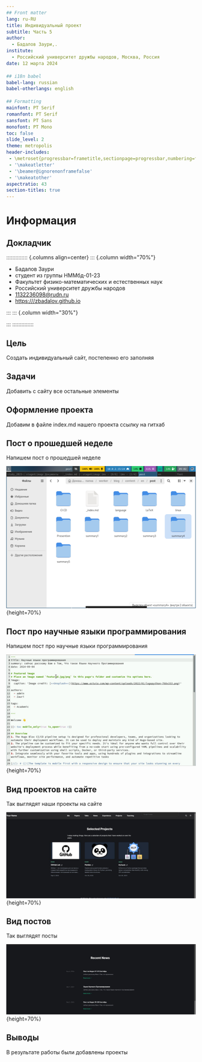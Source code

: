 ```yaml
---
## Front matter
lang: ru-RU
title: Индивидуальный проект
subtitle: Часть 5
author:
  - Бадалов Заури,.
institute:
  - Российский университет дружбы народов, Москва, Россия
date: 12 марта 2024

## i18n babel
babel-lang: russian
babel-otherlangs: english

## Formatting
mainfont: PT Serif
romanfont: PT Serif
sansfont: PT Sans
monofont: PT Mono
toc: false
slide_level: 2
theme: metropolis
header-includes: 
 - \metroset{progressbar=frametitle,sectionpage=progressbar,numbering=fraction}
 - '\makeatletter'
 - '\beamer@ignorenonframefalse'
 - '\makeatother'
aspectratio: 43
section-titles: true
---
```


# Информация

## Докладчик

:::::::::::::: {.columns align=center}
::: {.column width="70%"}

  * Бадалов Заури
  * студент из группы НMMбд-01-23
  * Факультет физико-математических и естественных наук
  * Российский университет дружбы народов
  * [1132236098@rudn.ru](mailto:1132236098@rudn.ru)
  * <https:///zbadalov.github.io>

:::
::: {.column width="30%"}

:::
::::::::::::::

## Цель

Создать индивидуальный сайт, постепенно его заполняя

## Задачи

Добавить с сайту все остальные элементы

## Оформление проекта

Добавим в файле index.md нашего проекта ссылку на гитхаб

## Пост о прошедшей неделе

Напишем пост о прошедшей неделе 

![Пост о прошедшей неделе](image/stage51.png){height=70%}

## Пост про научные языки программирования

Напишем пост про научные языки программирования

![Пост про научные языки программирования](image/stage52.png){height=70%}

## Вид проектов на сайте

Так выглядят наши проекты на сайте

![Вид проектов на сайте](image/stage53.png){height=70%}

## Вид постов

Так выглядят посты

![Вид постов](image/stage54.png){height=70%}

## Выводы

В результате работы были добавлены проекты
